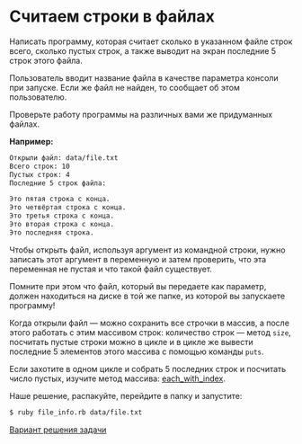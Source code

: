 # Считаем строки в файлах 

Написать программу, которая считает сколько в указанном файле строк всего, сколько пустых строк, а также выводит на экран последние 5 строк этого файла.

Пользователь вводит название файла в качестве параметра консоли при запуске. Если же файл не найден, то сообщает об этом пользователю. 

Проверьте работу программы на различных вами же придуманных файлах.

**Например:**

```sh
Открыли файл: data/file.txt
Всего строк: 10
Пустых строк: 4
Последние 5 строк файла: 

Это пятая строка с конца.
Это четвёртая строка с конца.
Это третья строка с конца.
Это вторая строка с конца.
Это последняя строка.
```

<div class="rubyrush-task-hint">

Чтобы открыть файл, используя аргумент из командной строки, нужно записать этот аргумент в переменную и затем проверить, что эта переменная не пустая и что такой файл существует.

Помните при этом что файл, который вы передаете как параметр, должен находиться на диске в той же папке, из которой вы запускаете программу!

Когда открыли файл — можно сохранить все строчки в массив, а после этого работать с этим массивом строк: количество строк — метод `size`, посчитать пустые строки можно в цикле и в цикле же вывести последние 5 элементов этого массива с помощью команды `puts`.

Если захотите в одном цикле и собрать 5 последних строк и посчитать число пустых, изучите метод массива: [each_with_index](http://ruby-doc.org/core-2.4.0/Enumerable.html#method-i-each_with_index).

</div>


<div class="rubyrush-task-answer">

Наше решение, распакуйте, перейдите в папку и запустите:

```sh
$ ruby file_info.rb data/file.txt
```

<p>
<a href="https://github.com/aristofun/rubyrush-path/tree/master/steps/read-files-01/solution/" class="rubyrush-task-solution-link">Вариант решения задачи</a>
</p>

</div>
